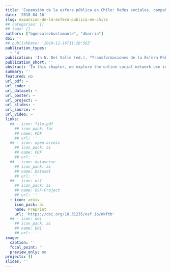 ```yaml
---
title: 'Expansión de la esfera pública en Chile: Redes sociales, campañas electorales y participación digital'
date: '2018-04-16'
slug: expansion-de-la-esfera-publica-en-chile
## categories: []
## tags: []
authors: ["bgonzalezbustamante", "dbarria"]
doi: ''
## publishDate: '2019-12-16T11:28:56Z'
publication_types:
  - '4'
publication: 'In N. Del Valle (ed.), *Transformaciones de la Esfera Pública en Chile. Luchas Sociales, Espacio Público y Pluralismo Informativo*. Santiago: RIL Editores'
publication_short: ''
abstract: 'In this chapter, we explore the online social network use in electoral campaigns, as well as the political conversations in the digital sphere. For this, we use Chile between 2009 and 2015 as a case study. In order to facilitate the presentation, we divide the chapter into three sections. First of all, we address briefly several theoretical issues with a particular focus on the progress of TIC and their influence on democratic and electoral phenomena. The later, with a specific focus on the online social networks expansion with electoral purposes. After that, we explore the use of social networks in recent electoral campaigns, specifically over the last two presidential elections (2009-2010 and 2013), as well as in other political junctures like public accounts or shocks that affect the political system (e.g. corruption scandals). Finally, in the conclusions, we revisit the initial questions to answer them, considering the theoretical and descriptive work presented.'
summary: ''
featured: no
url_pdf: ~
url_code: ~
url_dataset: ~
url_poster: ~
url_project: ~
url_slides: ~
url_source: ~
url_video: ~
links:
  ## - icon: file-pdf
    ## icon_pack: far
    ## name: PDF
    ## url: ''
  ## - icon: open-access 
    ## icon_pack: ai
    ## name: PDF
    ## url: ''
  ## - icon: dataverse
    ## icon_pack: ai
    ## name: Dataset
    ## url: ''
  ## - icon: osf
    ## icon_pack: ai
    ## name: OSF-Project
    ## url: ''
  - icon: arxiv
    icon_pack: ai
    name: Preprint
    url: 'https://doi.org/10.31235/osf.io/nkftb'
  ## - icon: doi
    ## icon_pack: ai
    ## name: DOI
    ## url: ''
image:
  caption: ''
  focal_point: ''
  preview_only: no
projects: []
slides: ''
---
```

